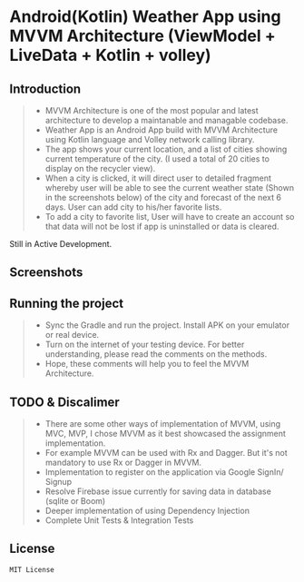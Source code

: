 
# Android(Kotlin) Weather App using MVVM Architecture (ViewModel + LiveData + Kotlin + volley)

## Introduction
> - MVVM Architecture is one of the most popular and latest architecture to develop a maintanable and managable codebase.
> - Weather App is an Android App build with MVVM Architecture using Kotlin language and Volley network calling library.
> - The app shows your current location, and a list of cities showing current temperature of the city. (I used a total of 20 cities to display on the recycler view).
> - When a city is clicked, it will direct user to detailed fragment whereby user will be able to see the current weather state 
> (Shown in the screenshots below) of the city and forecast of the next 6 days. User can add city to his/her favorite lists.
> - To add a city to favorite list, User will have to create an account so that data will not be lost if app is uninstalled or data is cleared.

Still in Active Development.

## Screenshots

       
       
## Running the project
> - Sync the Gradle and run the project. Install APK on your emulator or real device.
> - Turn on the internet of your testing device. For better understanding, please read the comments on the methods.
> - Hope, these comments will help you to feel the MVVM Architecture.

## TODO & Discalimer
> - There are some other ways of implementation of MVVM, using MVC, MVP, I chose MVVM as it best showcased the assignment implementation.
> - For example MVVM can be used with Rx and Dagger. But it's not mandatory to use Rx or Dagger in MVVM. 
> - Implementation to register on the application via Google SignIn/ Signup
> - Resolve Firebase issue currently for saving data in database (sqlite or Boom)
> - Deeper implementation of using Dependency Injection
> - Complete Unit Tests & Integration Tests


## License
```
MIT License

```
